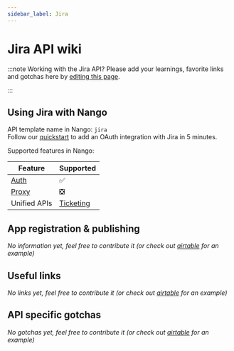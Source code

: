 ```yaml
---
sidebar_label: Jira
---
```


# Jira API wiki

:::note Working with the Jira API?
Please add your learnings, favorite links and gotchas here by [editing this page](https://github.com/nangohq/nango/tree/master/docs/docs/providers/jira.md).

:::

## Using Jira with Nango

API template name in Nango: `jira`  
Follow our [quickstart](../quickstart.md) to add an OAuth integration with Jira in 5 minutes.

Supported features in Nango:

| Feature                            | Supported                                           |
| ---------------------------------- | --------------------------------------------------- |
| [Auth](/nango-auth/core-concepts)  | ✅                                                  |
| [Proxy](/nango-unified-apis/proxy) | ❎                                                  |
| Unified APIs                       | [Ticketing](/nango-unified-apis/ticketing/overview) |

## App registration & publishing

_No information yet, feel free to contribute it (or check out [airtable](airtable.md) for an example)_

## Useful links

_No links yet, feel free to contribute it (or check out [airtable](airtable.md) for an example)_

## API specific gotchas

_No gotchas yet, feel free to contribute it (or check out [airtable](airtable.md) for an example)_
